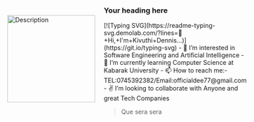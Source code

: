 <div style="display: flex; align-items: center;">
  <img src="Home/Downloads/github.jpg" alt="Description" width="200" style="margin-right: 20px;">
  <div>
    <h3>Your heading here</h3>
    <p>[![Typing SVG](https://readme-typing-svg.demolab.com/?lines=👋+Hi,+I'm+Kivuthi+Dennis...)](https://git.io/typing-svg)
- 👀 I’m interested in Software Engineering and Artificial Intelligence
- 🌱 I’m currently learning Computer Science at Kabarak University
- 📫 How to reach me:-TEL:0745392382/Email:officialdee77@gmail.com
- ✌️ I’m looking to collaborate with Anyone and great Tech Companies

 > Que sera sera</p>
  </div>
</div>
